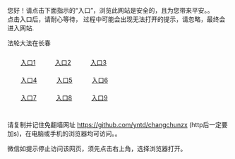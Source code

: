 您好！请点击下面指示的“入口”，浏览此网站是安全的，且为您带来平安。。 <br/>
点击入口后，请耐心等待， 过程中可能会出现无法打开的提示，请忽略，最终会进入网站. </br>

法轮大法在长春<br/>
<div style="padding:10px"><a style="margin:20px" target="_blank" href="https://d11qhst2k288mu.cloudfront.net/2Qpsp?jdkrgwm" id="ccLink1" rel="nofollow">入口1</a> <a target="_blank" style="margin:20px" href="https://d3uqicp8gje9wr.cloudfront.net/2Qpsp?rljnc" id="ccLink2" rel="nofollow">入口2</a> <a style="margin:20px" target="_blank" href="https://d2mxhnsnja0nfh.cloudfront.net/2Qpsp?fvokr" id="ccLink3" rel="nofollow">入口3</a></div>

<div style="padding:10px" ><a style="margin:20px" target="_blank" href="https://d11qhst2k288mu.cloudfront.net/2Qpsp?jdkrgwm" id="ccLink4" rel="nofollow">入口4</a> <a style="margin:20px" href="https://d3uqicp8gje9wr.cloudfront.net/2Qpsp?rljnc" target="_blank" id="ccLink5" rel="nofollow">入口5</a> <a style="margin:20px" href="https://d2mxhnsnja0nfh.cloudfront.net/2Qpsp?fvokr" target="_blank" id="ccLink6" rel="nofollow">入口6</a></div>

<div style="padding:10px"><a style="margin:20px" target="_blank" href="https://d11qhst2k288mu.cloudfront.net/2Qpsp?jdkrgwm" id="ccLink7" rel="nofollow">入口7</a> <a style="margin:20px" href="https://d3uqicp8gje9wr.cloudfront.net/2Qpsp?rljnc" target="_blank" id="ccLink8" rel="nofollow">入口8</a> <a style="margin:20px" target="_blank" href="https://d2mxhnsnja0nfh.cloudfront.net/2Qpsp?fvokr" id="ccLink9" rel="nofollow">入口9</a></div>

<br/>



请复制并记住免翻墙网址 https://github.com/yntd/changchunzx (http后一定要加s)，在电脑或手机的浏览器均可访问。。<br/>

微信如提示停止访问该网页，须先点击右上角，选择浏览器打开。
